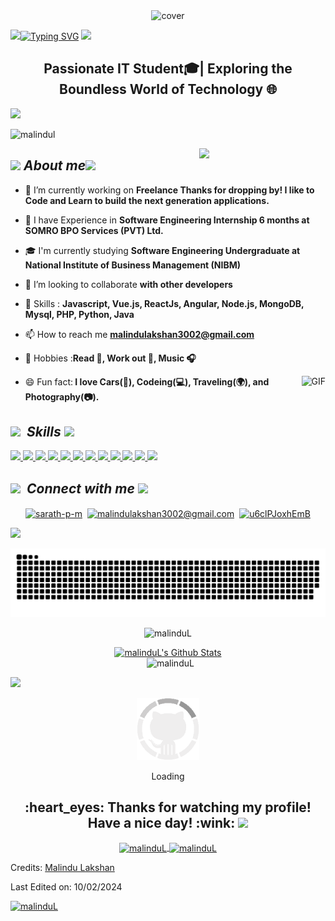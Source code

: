 
<div align="center">
<img width="" height = "" src="https://miro.medium.com/max/1444/1*Z5-lWkyzcRB5ahgm9qyxvg.png" alt="cover "height="200" />
</div>

 <img src="https://media.giphy.com/media/iY8CRBdQXODJSCERIr/giphy.gif" width="40">[![Typing SVG](https://readme-typing-svg.herokuapp.com?size=32&vCenter=true&width=760&lines=Hi+%F0%9F%91%8B%2C+I'm+Malindu+Lakshan;Intern+Software+Engineer+at+SOMRO+BPO+Services+(Pvt)+Ltd)](https://git.io/typing-svg) 
<a href="https://www.youtube.com/watch?v=dQw4w9WgXcQ"><img src="https://user-images.githubusercontent.com/73097560/115834477-dbab4500-a447-11eb-908a-139a6edaec5c.gif"></a>

<h2 align="center"><b></b>Passionate IT Student🎓| Exploring the Boundless World of Technology 🌐</h2></b>
<a href="https://www.youtube.com/watch?v=dQw4w9WgXcQ"><img src="https://user-images.githubusercontent.com/73097560/115834477-dbab4500-a447-11eb-908a-139a6edaec5c.gif"></a>

<p align="left"> <img src="https://komarev.com/ghpvc/?username=malinduL&label=Profile%20views&color=0e75b6&style=flat" alt="malindul" /> </p>
<img src="https://user-images.githubusercontent.com/89788120/167628634-549d2bdd-609e-4275-85af-1e1974da64ca.gif" width="40%" align="right" />

  ## <img src="https://media.giphy.com/media/ObNTw8Uzwy6KQ/giphy.gif" width="30px">&nbsp;***About me***<img src="https://media.giphy.com/media/iY8CRBdQXODJSCERIr/giphy.gif" width="35">

- 🔭 I’m currently working on **Freelance Thanks for dropping by! I like to Code and Learn to build the next generation applications.**
  
- 🔭 I have Experience in <b>Software Engineering Internship 6 months at SOMRO BPO Services (PVT) Ltd.</b>

- 🎓 I'm currently studying **Software Engineering Undergraduate at National Institute of Business Management (NIBM)**

- 👯 I’m looking to collaborate **with other developers**

- 💬 Skills : <b>Javascript, Vue.js, ReactJs, Angular, Node.js, MongoDB, Mysql, PHP, Python, Java</b>

- 📫 How to reach me **malindulakshan3002@gmail.com**
- 🌱 Hobbies :<b>Read 📕, Work out 💪, Music 🎧</b>

   <img align="right" alt="GIF" src="https://github.com/Mindula-Dilthushan/Mindula-Dilthushan/raw/master/assets/image.gif?raw=true" style="max-width: 100%;">

- 😄 Fun fact:<b> I love Cars(🚗), Codeing(💻), Traveling(🌍), and Photography(📷).</b>


<h2><img src="https://media.giphy.com/media/ObNTw8Uzwy6KQ/giphy.gif" width="30px">&nbsp; <i>Skills</i>
  <img src = "https://media2.giphy.com/media/QssGEmpkyEOhBCb7e1/giphy.gif?cid=ecf05e47a0n3gi1bfqntqmob8g9aid1oyj2wr3ds3mg700bl&rid=giphy.gif" width = 32px> </h2>
<a href= https://github.com/malinduL?tab=repositories&q=&type=&language=python&sort= > <img width ='32px' src ='https://raw.githubusercontent.com/rahulbanerjee26/githubAboutMeGenerator/main/icons/python.svg'> </a>
<a href= https://github.com/malinduL?tab=repositories&q=&type=&language=reactjs&sort= > <img width ='32px' src ='https://raw.githubusercontent.com/rahulbanerjee26/githubAboutMeGenerator/main/icons/reactjs.svg'> </a>
<a href= https://github.com/malinduL?tab=repositories&q=&type=&language=javascript&sort= > <img width ='32px' src ='https://raw.githubusercontent.com/rahulbanerjee26/githubAboutMeGenerator/main/icons/javascript.svg'> </a>
<a href= https://github.com/malinduL?tab=repositories&q=&type=&language=scikit&sort= > <img width ='32px' src ='https://raw.githubusercontent.com/rahulbanerjee26/githubAboutMeGenerator/main/icons/scikit.svg'> </a>
<a href= https://github.com/malinduL?tab=repositories&q=&type=&language=c&sort= > <img width ='32px' src ='https://raw.githubusercontent.com/rahulbanerjee26/githubAboutMeGenerator/main/icons/c.svg'> </a>
<a href= https://github.com/malinduL?tab=repositories&q=&type=&language=cpp&sort= > <img width ='32px' src ='https://raw.githubusercontent.com/rahulbanerjee26/githubAboutMeGenerator/main/icons/cpp.svg'> </a>
<a href= https://github.com/malinduL?tab=repositories&q=&type=&language=sqlite&sort= > <img width ='32px' src ='https://raw.githubusercontent.com/rahulbanerjee26/githubAboutMeGenerator/main/icons/sqlite.svg'> </a>
<a href= https://github.com/malinduL?tab=repositories&q=&type=&language=pytorch&sort= > <img width ='32px' src ='https://raw.githubusercontent.com/rahulbanerjee26/githubAboutMeGenerator/main/icons/pytorch.svg'> </a>
<a href= https://github.com/malinduL?tab=repositories&q=&type=&language=css&sort= > <img width ='32px' src ='https://raw.githubusercontent.com/rahulbanerjee26/githubAboutMeGenerator/main/icons/css.svg'> </a>
<a href= https://github.com/malinduL?tab=repositories&q=&type=&language=html&sort= > <img width ='32px' src ='https://raw.githubusercontent.com/rahulbanerjee26/githubAboutMeGenerator/main/icons/html.svg'> </a>
<a href= https://github.com/malinduL?tab=repositories&q=&type=&language=android&sort= > <img width ='32px' src ='https://raw.githubusercontent.com/rahulbanerjee26/githubAboutMeGenerator/main/icons/android.svg'> </a>
<a href= https://github.com/malinduL?tab=repositories&q=&type=&language=csharp&sort= > <img width ='32px' src ='https://raw.githubusercontent.com/rahulbanerjee26/githubAboutMeGenerator/main/icons/csharp.svg'> </a>


<h2><img src="https://media.giphy.com/media/ObNTw8Uzwy6KQ/giphy.gif" width="30px">&nbsp; <i>Connect with me </i> <img src='https://raw.githubusercontent.com/ShahriarShafin/ShahriarShafin/main/Assets/handshake.gif' width="100px"> </h2>
<p align="center">
<p align="center">
<a href="https://www.linkedin.com/in/malindu-lakshan-jm/" target="blank"><img align="center" src="https://i.pinimg.com/originals/de/b4/6f/deb46f02a59e3b3a2aa58fac16290d63.gif" alt="sarath-p-m" height="40" width="45" /></a> 
&nbsp;<a href="mailto:malindulakshan3002@gmail.com" target="blank"><img align="center" src="https://user-images.githubusercontent.com/86669668/171339003-ef5b5c96-eac8-478c-a9cc-318ca9477fce.gif" alt="malindulakshan3002@gmail.com" width="40" /></a>      
&nbsp;<a href="https://join.skype.com/invite/u6clPJoxhEmB?add" target="blank"><img align="center" src="https://user-images.githubusercontent.com/86669668/176819343-c1894b0e-8622-4a39-a34c-fd4125d32d4d.gif" alt="u6clPJoxhEmB" width="40" /></a>
  

<a href="https://www.youtube.com/watch?v=dQw4w9WgXcQ"><img src="https://user-images.githubusercontent.com/73097560/115834477-dbab4500-a447-11eb-908a-139a6edaec5c.gif"></a>

  <div align="center">
    <picture align="center">
      <source media="(prefers-color-scheme: dark)" srcset="https://raw.githubusercontent.com/Niefee/niefee/master/assets/github-contribution-grid-snake.svg">
      <source media="(prefers-color-scheme: light)" srcset="https://raw.githubusercontent.com/Niefee/niefee/master/assets/github-contribution-grid-snake.svg">
      <img alt="github contribution grid snake animation" src="https://raw.githubusercontent.com/Niefee/niefee/master/assets/github-contribution-grid-snake.svg">
    </picture>
</div>
<p align="center"><img src="https://github-readme-streak-stats.herokuapp.com/?user=malinduL&theme=algolia" alt="malinduL" /></p>
  <p align="center">
    <a href="https://github.com/anuraghazra/github-readme-stats"><img alt="malinduL's Github Stats" src="https://github-readme-stats.vercel.app/api?username=malinduL&show_icons=true&count_private=true&theme=algolia" height="192px"/></a>
<br/>
  &nbsp;
   
<img src="https://github-readme-stats.vercel.app/api/top-langs?username=malinduL&langs_count=10&show_icons=true&locale=en&layout=compact&theme=algolia" alt="malinduL" height="192px"/>
    

<a href="https://www.youtube.com/watch?v=dQw4w9WgXcQ"><img src="https://user-images.githubusercontent.com/73097560/115834477-dbab4500-a447-11eb-908a-139a6edaec5c.gif"></a>

<div align=center>
        <img src="https://raw.githubusercontent.com/AhmedFathyDev/AhmedFathyDev/main/GitHub.gif" alt="GitHub Octocat Logo" height="100">
        <p>Loading</p>
    </div>
</div>

<div align="center">
 <h2>:heart_eyes: Thanks for watching my profile! Have a nice day! :wink: <img src="https://media.giphy.com/media/iY8CRBdQXODJSCERIr/giphy.gif" width="20"></h2>
</div>




<p align="center"><a href="https://www.buymeacoffee.com/malinduL"><img align="center" src="https://cdn.buymeacoffee.com/buttons/v2/default-yellow.png" height="50" width="210" alt="malinduL" /></a><a href="https://ko-fi.com/malinduL"> <img align="center" src="https://cdn.ko-fi.com/cdn/kofi3.png?v=3" height="50" width="210" alt="malinduL" /></a></p>

Credits: [Malindu Lakshan](https://github.com/malinduL)

Last Edited on: 10/02/2024



<p align="left"> <a href="https://github.com/ryo-ma/github-profile-trophy"><img src="https://github-profile-trophy.vercel.app/?username=malinduL" alt="malinduL" /></a> </p>

<p align="left"> <a href="https://twitter.com/" target="blank"><img src="https://img.shields.io/twitter/follow/?logo=twitter&style=for-the-badge" alt="" /></a> </p>

